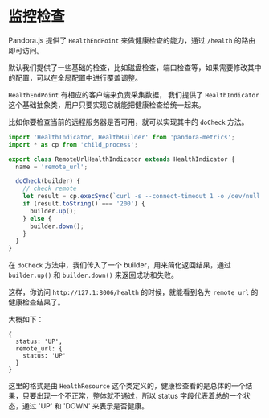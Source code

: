 # 监控检查

Pandora.js 提供了 `HealthEndPoint` 来做健康检查的能力，通过 `/health` 的路由即可访问。

默认我们提供了一些基础的检查，比如磁盘检查，端口检查等，如果需要修改其中的配置，可以在全局配置中进行覆盖调整。

`HealthEndPoint` 有相应的客户端来负责采集数据， 我们提供了 `HealthIndicator` 这个基础抽象类，用户只要实现它就能把健康检查给统一起来。

比如你要检查当前的远程服务器是否可用，就可以实现其中的 `doCheck` 方法。

```javascript
import 'HealthIndicator, HealthBuilder' from 'pandora-metrics';
import * as cp from 'child_process';

export class RemoteUrlHealthIndicator extends HealthIndicator {
  name = 'remote_url';

  doCheck(builder) {
    // check remote
    let result = cp.execSync(`curl -s --connect-timeout 1 -o /dev/null -w "%{http_code}" http://google.com`);
    if (result.toString() === '200') {
      builder.up();
    } else {
      builder.down();
    }
  }
}

```

在 `doCheck` 方法中，我们传入了一个 builder，用来简化返回结果，通过 `builder.up()` 和 `builder.down()` 来返回成功和失败。

这样，你访问 `http://127.1:8006/health` 的时候，就能看到名为 `remote_url` 的健康检查结果了。

大概如下：

```
{
  status: 'UP',
  remote_url: {
    status: 'UP'
  }
}

```

这里的格式是由 `HealthResource` 这个类定义的，健康检查看的是总体的一个结果，只要出现一个不正常，整体就不通过，所以 status 字段代表着总的一个状态，通过 'UP' 和 'DOWN' 来表示是否健康。